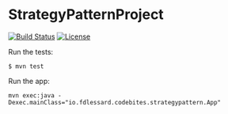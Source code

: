# StrategyPatternProject

[![Build Status](https://travis-ci.org/fdlessard/BasicMavenProject.svg)](https://travis-ci.org/fdlessard/BasicMavenProject)
[![License](http://img.shields.io/:license-mit-blue.svg)](https://github.com/fdlessard/BasicMavenProject/blob/master/LICENSE)

Run the tests:

```
$ mvn test
```

Run the app:
 
```
mvn exec:java -Dexec.mainClass="io.fdlessard.codebites.strategypattern.App"
```
